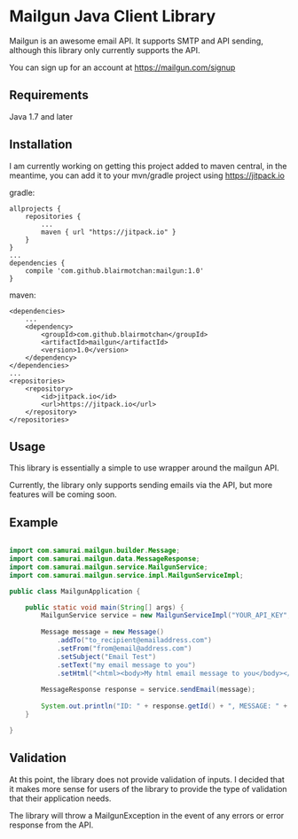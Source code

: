 # Mailgun Java Client Library

Mailgun is an awesome email API.  It supports SMTP and API sending, although this library only currently supports the API.

You can sign up for an account at https://mailgun.com/signup

Requirements
------------

Java 1.7 and later

Installation
------------

I am currently working on getting this project added to maven central, in the meantime, you can add it to your mvn/gradle project using https://jitpack.io

gradle:
    
    allprojects {
        repositories {
            ...
            maven { url "https://jitpack.io" }
        }
    }
    ...
    dependencies {
        compile 'com.github.blairmotchan:mailgun:1.0'
    }
    
    
maven:

    <dependencies>
        ...
        <dependency>
            <groupId>com.github.blairmotchan</groupId>
            <artifactId>mailgun</artifactId>
            <version>1.0</version>
        </dependency>
    </dependencies>
    ...
    <repositories>
        <repository>
            <id>jitpack.io</id>
            <url>https://jitpack.io</url>
        </repository>
    </repositories>

Usage
-----

This library is essentially a simple to use wrapper around the mailgun API.

Currently, the library only supports sending emails via the API, but more features will be coming soon.

Example
-------

```java

import com.samurai.mailgun.builder.Message;
import com.samurai.mailgun.data.MessageResponse;
import com.samurai.mailgun.service.MailgunService;
import com.samurai.mailgun.service.impl.MailgunServiceImpl;

public class MailgunApplication {

    public static void main(String[] args) {
        MailgunService service = new MailgunServiceImpl("YOUR_API_KEY", "YOUR BASE URL");
        
        Message message = new Message()
            .addTo("to_recipient@emailaddress.com")
            .setFrom("from@email@address.com")
            .setSubject("Email Test")
            .setText("my email message to you")
            .setHtml("<html><body>My html email message to you</body></html>");
            
        MessageResponse response = service.sendEmail(message);
        
        System.out.println("ID: " + response.getId() + ", MESSAGE: " + response.getMessage());
    }

}

```

Validation
----------

At this point, the library does not provide validation of inputs.  I decided that it makes more sense for users of the library to provide the type of validation that their application needs.

The library will throw a MailgunException in the event of any errors or error response from the API.

